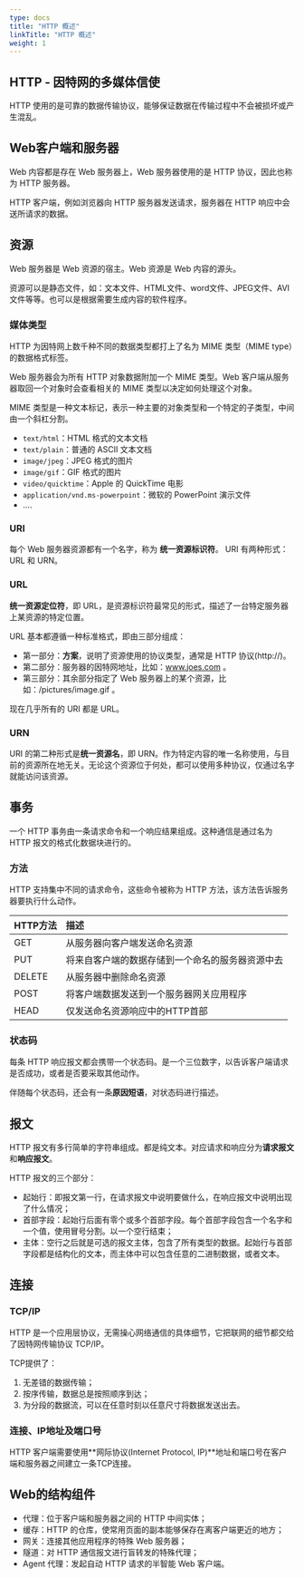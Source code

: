 ```yaml
---
type: docs
title: "HTTP 概述"
linkTitle: "HTTP 概述"
weight: 1
---
```


## HTTP - 因特网的多媒体信使

HTTP 使用的是可靠的数据传输协议，能够保证数据在传输过程中不会被损坏或产生混乱。

## Web客户端和服务器

Web 内容都是存在 Web 服务器上，Web 服务器使用的是 HTTP 协议，因此也称为 HTTP 服务器。

HTTP 客户端，例如浏览器向 HTTP 服务器发送请求，服务器在 HTTP 响应中会送所请求的数据。

## 资源

Web 服务器是 Web 资源的宿主。Web 资源是 Web 内容的源头。

资源可以是静态文件，如：文本文件、HTML文件、word文件、JPEG文件、AVI文件等等。也可以是根据需要生成内容的软件程序。

### 媒体类型

HTTP 为因特网上数千种不同的数据类型都打上了名为 MIME 类型（MIME type）的数据格式标签。

Web 服务器会为所有 HTTP 对象数据附加一个 MIME 类型。Web 客户端从服务器取回一个对象时会查看相关的 MIME 类型以决定如何处理这个对象。

MIME 类型是一种文本标记，表示一种主要的对象类型和一个特定的子类型，中间由一个斜杠分割。

* `text/html`：HTML 格式的文本文档
* `text/plain`：普通的 ASCII 文本文档
* `image/jpeg`：JPEG 格式的图片
* `image/gif`：GIF 格式的图片
* `video/quicktime`：Apple 的 QuickTime 电影
* `application/vnd.ms-powerpoint`：微软的 PowerPoint 演示文件
* ....

### URI

每个 Web 服务器资源都有一个名字，称为 **统一资源标识符**。
URI 有两种形式：URL 和 URN。

### URL

**统一资源定位符**，即 URL，是资源标识符最常见的形式，描述了一台特定服务器上某资源的特定位置。

URL 基本都遵循一种标准格式，即由三部分组成：

* 第一部分：**方案**，说明了资源使用的协议类型，通常是 HTTP 协议(http://)。
* 第二部分：服务器的因特网地址，比如：www.joes.com 。
* 第三部分：其余部分指定了 Web 服务器上的某个资源，比如：/pictures/image.gif 。

现在几乎所有的 URI 都是 URL。

### URN

URI 的第二种形式是**统一资源名**，即 URN。作为特定内容的唯一名称使用，与目前的资源所在地无关。无论这个资源位于何处，都可以使用多种协议，仅通过名字就能访问该资源。

## 事务

一个 HTTP 事务由一条请求命令和一个响应结果组成。这种通信是通过名为 HTTP 报文的格式化数据块进行的。

### 方法

HTTP 支持集中不同的请求命令，这些命令被称为 HTTP 方法，该方法告诉服务器要执行什么动作。

| HTTP方法        | 描述     |
| :--------- |:------------- |
| GET     | 从服务器向客户端发送命名资源        |
| PUT     | 将来自客户端的数据存储到一个命名的服务器资源中去        |
| DELETE     | 从服务器中删除命名资源        |
| POST     | 将客户端数据发送到一个服务器网关应用程序        |
| HEAD     | 仅发送命名资源响应中的HTTP首部        |

### 状态码

每条 HTTP 响应报文都会携带一个状态码。是一个三位数字，以告诉客户端请求是否成功，或者是否要采取其他动作。

伴随每个状态码，还会有一条**原因短语**，对状态码进行描述。

## 报文

HTTP 报文有多行简单的字符串组成。都是纯文本。对应请求和响应分为**请求报文**和**响应报文**。

HTTP 报文的三个部分：

* 起始行：即报文第一行，在请求报文中说明要做什么，在响应报文中说明出现了什么情况；
* 首部字段：起始行后面有零个或多个首部字段。每个首部字段包含一个名字和一个值，使用冒号分割。以一个空行结束；
* 主体：空行之后就是可选的报文主体，包含了所有类型的数据。起始行与首部字段都是结构化的文本，而主体中可以包含任意的二进制数据，或者文本。

## 连接

### TCP/IP

HTTP 是一个应用层协议，无需操心网络通信的具体细节，它把联网的细节都交给了因特网传输协议 TCP/IP。

TCP提供了：

1. 无差错的数据传输；
2. 按序传输，数据总是按照顺序到达；
3. 为分段的数据流，可以在任意时刻以任意尺寸将数据发送出去。

### 连接、IP地址及端口号

HTTP 客户端需要使用**网际协议(Internet Protocol, IP)**地址和端口号在客户端和服务器之间建立一条TCP连接。

## Web的结构组件

* 代理：位于客户端和服务器之间的 HTTP 中间实体；
* 缓存：HTTP 的仓库，使常用页面的副本能够保存在离客户端更近的地方；
* 网关：连接其他应用程序的特殊 Web 服务器；
* 隧道：对 HTTP 通信报文进行盲转发的特殊代理；
* Agent 代理：发起自动 HTTP 请求的半智能 Web 客户端。
